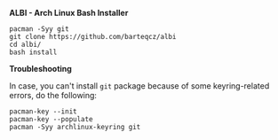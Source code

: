 <b> ALBI - Arch Linux Bash Installer </b>

```
pacman -Syy git
git clone https://github.com/barteqcz/albi
cd albi/
bash install
```

<b> Troubleshooting </b>

In case, you can't install `git` package because of some keyring-related errors, do the following:

```
pacman-key --init
pacman-key --populate
pacman -Syy archlinux-keyring git
```
